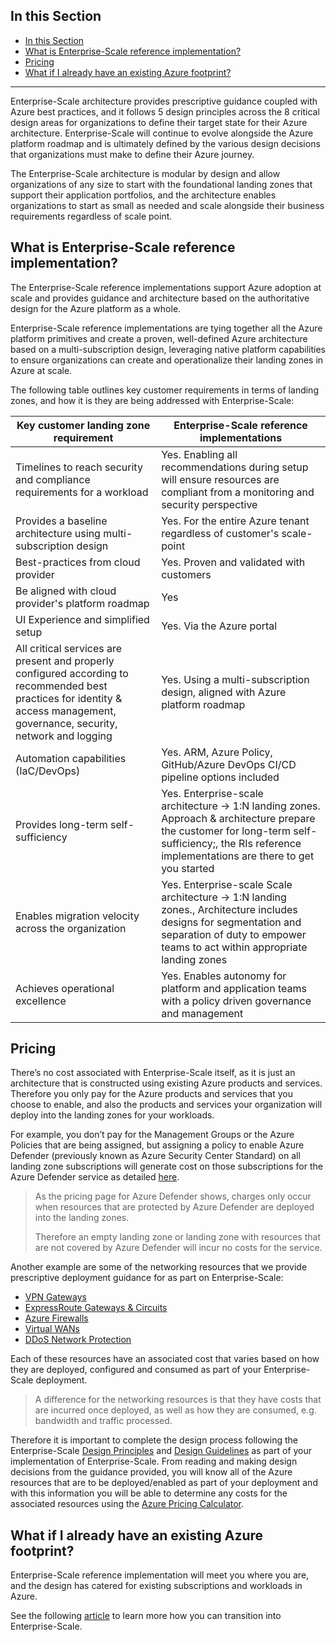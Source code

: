 ## In this Section

- [In this Section](#in-this-section)
- [What is Enterprise-Scale reference implementation?](#what-is-enterprise-scale-reference-implementation)
- [Pricing](#pricing)
- [What if I already have an existing Azure footprint?](#what-if-i-already-have-an-existing-azure-footprint)

---
Enterprise-Scale architecture provides prescriptive guidance coupled with Azure best practices, and it follows 5 design principles across the 8 critical design areas for organizations to define their target state for their Azure architecture. Enterprise-Scale will continue to evolve alongside the Azure platform roadmap and is ultimately defined by the various design decisions that organizations must make to define their Azure journey.

The Enterprise-Scale architecture is modular by design and allow organizations of any size to start with the foundational landing zones that support their application portfolios, and the architecture enables organizations to start as small as needed and scale alongside their business requirements regardless of scale point.

## What is Enterprise-Scale reference implementation?

The Enterprise-Scale reference implementations support Azure adoption at scale and provides guidance and architecture based on the authoritative design for the Azure platform as a whole.

Enterprise-Scale reference implementations are tying together all the Azure platform primitives and create a proven, well-defined Azure architecture based on a multi-subscription design, leveraging native platform capabilities to ensure organizations can create and operationalize their landing zones in Azure at scale.

The following table outlines key customer requirements in terms of landing zones, and how it is they are being addressed with Enterprise-Scale:

| **Key customer landing zone requirement**                                                                                                                                     | **Enterprise-Scale reference implementations**                                                                                                                                                        |
| ----------------------------------------------------------------------------------------------------------------------------------------------------------------------------- | ----------------------------------------------------------------------------------------------------------------------------------------------------------------------------------------------------- |
| Timelines to reach security and compliance requirements for a workload                                                                                                        | Yes. Enabling all recommendations during setup will ensure resources are compliant from a monitoring and security perspective                                                                         |
| Provides a baseline architecture using multi-subscription design                                                                                                              | Yes. For the entire Azure tenant regardless of customer's scale-point                                                                                                                                 |
| Best-practices from cloud provider                                                                                                                                            | Yes. Proven and validated with customers                                                                                                                                                              |
| Be aligned with cloud provider's platform roadmap                                                                                                                             | Yes                                                                                                                                                                                                   |
| UI Experience and simplified setup                                                                                                                                            | Yes. Via the Azure portal                                                                                                                                                                             |
| All critical services are present and properly configured according to recommended best practices for identity & access management, governance, security, network and logging | Yes. Using a multi-subscription design, aligned with Azure platform roadmap                                                                                                                           |
| Automation capabilities (IaC/DevOps)                                                                                                                                          | Yes. ARM, Azure Policy, GitHub/Azure DevOps CI/CD pipeline options included                                                                                                                           |
| Provides long-term self-sufficiency                                                                                                                                           | Yes. Enterprise-scale architecture -> 1:N landing zones. Approach & architecture prepare the customer for long-term self-sufficiency;, the RIs reference implementations are there to get you started |
| Enables migration velocity across the organization                                                                                                                            | Yes. Enterprise-scale Scale architecture -> 1:N landing zones., Architecture includes designs for segmentation and separation of duty to empower teams to act within appropriate landing zones        |
| Achieves operational excellence                                                                                                                                               | Yes. Enables autonomy for platform and application teams with a policy driven governance and management                                                                                               |

## Pricing

There’s no cost associated with Enterprise-Scale itself, as it is just an architecture that is constructed using existing Azure products and services. Therefore you only pay for the Azure products and services that you choose to enable, and also the products and services your organization will deploy into the landing zones for your workloads.

For example, you don’t pay for the Management Groups or the Azure Policies that are being assigned, but assigning a policy to enable Azure Defender (previously known as Azure Security Center Standard) on all landing zone subscriptions will generate cost on those subscriptions for the Azure Defender service as detailed [here](https://azure.microsoft.com/pricing/details/azure-defender/).

> As the pricing page for Azure Defender shows, charges only occur when resources that are protected by Azure Defender are deployed into the landing zones. 
>  
> Therefore an empty landing zone or landing zone with resources that are not covered by Azure Defender will incur no costs for the service.

Another example are some of the networking resources that we provide prescriptive deployment guidance for as part on Enterprise-Scale:

- [VPN Gateways](https://azure.microsoft.com/pricing/details/vpn-gateway/)
- [ExpressRoute Gateways & Circuits](https://azure.microsoft.com/pricing/details/expressroute/)
- [Azure Firewalls](https://azure.microsoft.com/pricing/details/azure-firewall/)
- [Virtual WANs](https://azure.microsoft.com/pricing/details/virtual-wan/)
- [DDoS Network Protection](https://azure.microsoft.com/pricing/details/ddos-protection/)

Each of these resources have an associated cost that varies based on how they are deployed, configured and consumed as part of your Enterprise-Scale deployment.

> A difference for the networking resources is that they have costs that are incurred once deployed, as well as how they are consumed, e.g. bandwidth and traffic processed.

Therefore it is important to complete the design process following the Enterprise-Scale [Design Principles](https://learn.microsoft.com/azure/cloud-adoption-framework/ready/enterprise-scale/design-principles) and [Design Guidelines](https://learn.microsoft.com/azure/cloud-adoption-framework/ready/enterprise-scale/design-guidelines) as part of your implementation of Enterprise-Scale. From reading and making design decisions from the guidance provided, you will know all of the Azure resources that are to be deployed/enabled as part of your deployment and with this information you will be able to determine any costs for the associated resources using the [Azure Pricing Calculator](https://azure.microsoft.com/pricing/calculator/).

## What if I already have an existing Azure footprint?

Enterprise-Scale reference implementation will meet you where you are, and the design has catered for existing subscriptions and workloads in Azure.

See the following [article](https://learn.microsoft.com/azure/cloud-adoption-framework/ready/enterprise-scale/transition) to learn more how you can transition into Enterprise-Scale.
